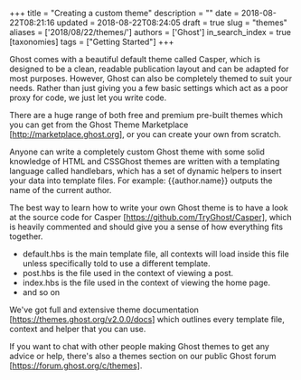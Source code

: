 +++
title = "Creating a custom theme"
description = ""
date = 2018-08-22T08:21:16
updated = 2018-08-22T08:24:05
draft = true
slug = "themes"
aliases = ['2018/08/22/themes/']
authors = ['Ghost']
in_search_index = true
[taxonomies]
tags = ["Getting Started"]
+++


Ghost comes with a beautiful default theme called Casper, which is designed to
be a clean, readable publication layout and can be adapted for most purposes.
However, Ghost can also be completely themed to suit your needs. Rather than
just giving you a few basic settings which act as a poor proxy for code, we just
let you write code.

There are a huge range of both free and premium pre-built themes which you can
get from the Ghost Theme Marketplace [http://marketplace.ghost.org], or you can
create your own from scratch.

Anyone can write a completely custom Ghost theme with some solid knowledge of
HTML and CSSGhost themes are written with a templating language called
handlebars, which has a set of dynamic helpers to insert your data into template
files. For example: {{author.name}} outputs the name of the current author.

The best way to learn how to write your own Ghost theme is to have a look at 
the
source code for Casper [https://github.com/TryGhost/Casper], which is heavily
commented and should give you a sense of how everything fits together.

 * default.hbs is the main template file, all contexts will load inside this
   file unless specifically told to use a different template.
 * post.hbs is the file used in the context of viewing a post.
 * index.hbs is the file used in the context of viewing the home page.
 * and so on

We've got full and extensive theme documentation
[https://themes.ghost.org/v2.0.0/docs] which outlines every template file,
context and helper that you can use.

If you want to chat with other people making Ghost themes to get any advice or
help, there's also a themes section on our public Ghost forum
[https://forum.ghost.org/c/themes].